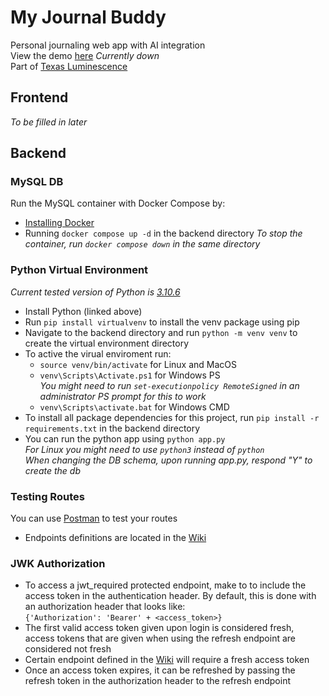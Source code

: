 # My Journal Buddy
Personal journaling web app with AI integration\
View the demo [here](https://journal.texasluminescence.org/) _Currently down_\
Part of [Texas Luminescence](https://texasluminescence.org/)

## Frontend
_To be filled in later_

## Backend
### MySQL DB
Run the MySQL container with Docker Compose by:
 - [Installing Docker](https://docs.docker.com/engine/install/)
 - Running ```docker compose up -d``` in the backend directory
_To stop the container, run ```docker compose down``` in the same directory_

### Python Virtual Environment
_Current tested version of Python is [3.10.6](https://www.python.org/downloads/release/python-3106/)_
- Install Python (linked above)
- Run ```pip install virtualvenv``` to install the venv package using pip
- Navigate to the backend directory and run ```python -m venv venv``` to create the virtual environment directory
- To active the virual enviroment run:
  - ```source venv/bin/activate``` for Linux and MacOS 
  - ```venv\Scripts\Activate.ps1``` for Windows PS \
    _You might need to run ```set-executionpolicy RemoteSigned``` in an administrator PS prompt for this to work_ 
  - ```venv\Scripts\activate.bat``` for Windows CMD 
- To install all package dependencies for this project, run ```pip install -r requirements.txt``` in the backend directory
- You can run the python app using ```python app.py``` \
_For Linux you might need to use ```python3``` instead of ```python```_\
_When changing the DB schema, upon running app.py, respond "Y" to create the db_

### Testing Routes
You can use [Postman](https://www.postman.com/) to test your routes
- Endpoints definitions are located in the [Wiki](https://github.com/jayupad/My-Journal-Buddy/wiki)

### JWK Authorization
- To access a jwt_required protected endpoint, make to to include the access token in the authentication header. By default, this is done with an authorization header that looks like: \
```{'Authorization': 'Bearer' + <access_token>}```
- The first valid access token given upon login is considered fresh, access tokens that are given when using the refresh endpoint are considered not fresh
- Certain endpoint defined in the [Wiki](https://github.com/jayupad/My-Journal-Buddy/wiki) will require a fresh access token
- Once an access token expires, it can be refreshed by passing the refresh token in the authorization header to the refresh endpoint
